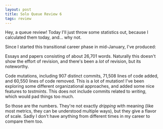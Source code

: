 ```yaml
---
layout: post
title: Solo Queue Review 6
tags: review
---
```


Hey, a queue review! Today I'll just throw some statistics out, because I calculated them today, and... why not.

Since I started this transitional career phase in mid-January, I've produced:

Essays and papers consisting of about 26,701 words. Naturally this doesn't show the effort of revision, and there's been a *lot* of revision, but its noteworthy.

Code mutations, including 907 distinct commits, 71,508 lines of code added, and 60,550 lines of code removed. This is a lot of mutation! I've been exploring some different organizational approaches, and added some nice features to *testmints*. This does not include commits related to *writing*, which would pad things too much.

So those are the numbers. They're not exactly *dripping* with meaning (like most metrics, they can be understood multiple ways), but they give a flavor of scale. Sadly I don't have anything from different times in my career to compare them too.
